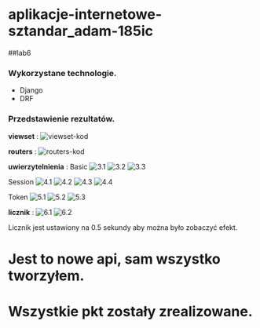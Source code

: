 # aplikacje-internetowe-sztandar_adam-185ic

##lab6

### Wykorzystane technologie.
* Django
* DRF 



### Przedstawienie rezultatów.
__viewset__ :
![viewset-kod](md_img/1.png)

__routers__ :
![routers-kod](md_img/2.png)

__uwierzytelnienia__ :
Basic
![3.1](md_img/3.1.png)
![3.2](md_img/3.2.png)
![3.3](md_img/3.3.png)

Session
![4.1](md_img/4.1.png)
![4.2](md_img/4.2.png)
![4.3](md_img/4.3.png)
![4.4](md_img/4.4.png)

Token
![5.1](md_img/5.1.png)
![5.2](md_img/5.2.png)
![5.3](md_img/5.3.png)


__licznik__ :
![6.1](md_img/6.1.png)
![6.2](md_img/6.2.png)

Licznik jest ustawiony na 0.5 sekundy aby można było zobaczyć efekt.

# Jest to nowe api, sam wszystko tworzyłem. 
# Wszystkie pkt zostały zrealizowane.


